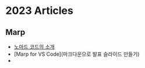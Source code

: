# 2023 Articles

## Marp

- [노마드 코드의 소개](https://www.youtube.com/watch?v=Q2PCO0mKEaU)
- [Marp for VS Code](마크다운으로 발표 슬라이드 만들기)
- 